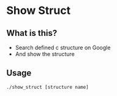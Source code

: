 # Show Struct
## What is this?
* Search defined c structure on Google
* And show the structure
## Usage
```
./show_struct [structure name]
```
